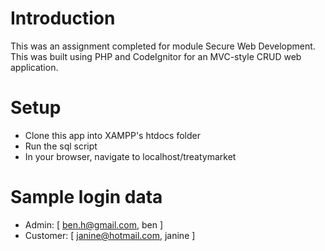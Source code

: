 # Introduction
This was an assignment completed for module Secure Web Development. This was built using PHP and CodeIgnitor for an MVC-style CRUD web application.

# Setup
- Clone this app into XAMPP's htdocs folder
- Run the sql script
- In your browser, navigate to localhost/treatymarket

# Sample login data
- Admin: [ ben.h@gmail.com, ben ]
- Customer: [ janine@hotmail.com, janine ]
